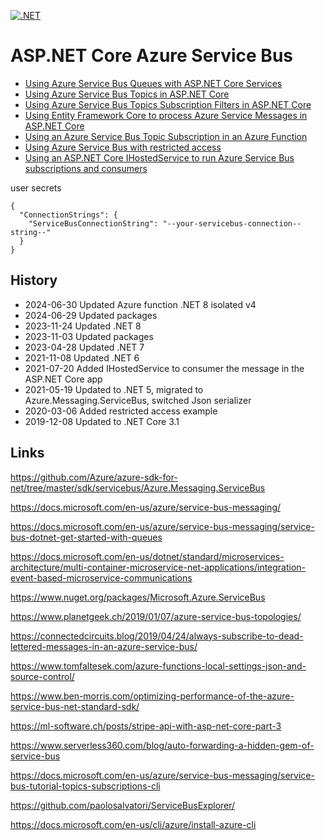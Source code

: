 [![.NET](https://github.com/damienbod/AspNetCoreServiceBus/actions/workflows/dotnet.yml/badge.svg)](https://github.com/damienbod/AspNetCoreServiceBus/actions/workflows/dotnet.yml)

# ASP.NET Core Azure Service Bus

- [Using Azure Service Bus Queues with ASP.NET Core Services](https://damienbod.com/2019/04/23/using-azure-service-bus-queues-with-asp-net-core-services/)
- [Using Azure Service Bus Topics in ASP.NET Core](https://damienbod.com/2019/04/24/using-azure-service-bus-topics-in-asp-net-core/)
- [Using Azure Service Bus Topics Subscription Filters in ASP.NET Core](https://damienbod.com/2019/04/27/using-azure-service-bus-topics-subscription-filters-in-asp-net-core/)
- [Using Entity Framework Core to process Azure Service Messages in ASP.NET Core](https://damienbod.com/2019/04/30/using-ef-core-to-process-azure-service-messages-in-asp-net-core/)
- [Using an Azure Service Bus Topic Subscription in an Azure Function](https://damienbod.com/2019/05/03/using-an-azure-service-bus-topic-subscription-in-an-azure-function/)
- [Using Azure Service Bus with restricted access](https://damienbod.com/2020/03/06/using-azure-service-bus-with-restricted-access/)
- [Using an ASP.NET Core IHostedService to run Azure Service Bus subscriptions and consumers](https://damienbod.com/2021/07/20/using-an-asp-net-core-ihostedservice-to-run-azure-service-bus-subscriptions-and-consumers/)

user secrets
```
{
  "ConnectionStrings": {
    "ServiceBusConnectionString": "--your-servicebus-connection--string--"
  }
}
```

## History

- 2024-06-30 Updated Azure function .NET 8 isolated v4
- 2024-06-29 Updated packages
- 2023-11-24 Updated .NET 8
- 2023-11-03 Updated packages
- 2023-04-28 Updated .NET 7
- 2021-11-08 Updated .NET 6
- 2021-07-20 Added IHostedService to consumer the message in the ASP.NET Core app
- 2021-05-19 Updated to .NET 5, migrated to Azure.Messaging.ServiceBus, switched Json serializer
- 2020-03-06 Added restricted access example
- 2019-12-08 Updated to .NET Core 3.1

## Links

https://github.com/Azure/azure-sdk-for-net/tree/master/sdk/servicebus/Azure.Messaging.ServiceBus

https://docs.microsoft.com/en-us/azure/service-bus-messaging/

https://docs.microsoft.com/en-us/azure/service-bus-messaging/service-bus-dotnet-get-started-with-queues

https://docs.microsoft.com/en-us/dotnet/standard/microservices-architecture/multi-container-microservice-net-applications/integration-event-based-microservice-communications

https://www.nuget.org/packages/Microsoft.Azure.ServiceBus

https://www.planetgeek.ch/2019/01/07/azure-service-bus-topologies/

https://connectedcircuits.blog/2019/04/24/always-subscribe-to-dead-lettered-messages-in-an-azure-service-bus/

https://www.tomfaltesek.com/azure-functions-local-settings-json-and-source-control/

https://www.ben-morris.com/optimizing-performance-of-the-azure-service-bus-net-standard-sdk/

https://ml-software.ch/posts/stripe-api-with-asp-net-core-part-3

https://www.serverless360.com/blog/auto-forwarding-a-hidden-gem-of-service-bus

https://docs.microsoft.com/en-us/azure/service-bus-messaging/service-bus-tutorial-topics-subscriptions-cli

https://github.com/paolosalvatori/ServiceBusExplorer/

https://docs.microsoft.com/en-us/cli/azure/install-azure-cli
